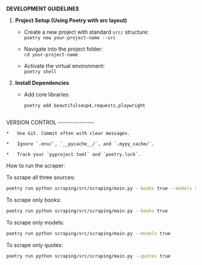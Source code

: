 **DEVELOPMENT GUIDELINES**

1.  **Project Setup (Using Poetry with src layout)**
    
    *   Create a new project with standard `src/` structure:  
        `poetry new your-project-name --src`
        
    *   Navigate into the project folder:  
        `cd your-project-name`
        
    *   Activate the virtual environment:  
        `poetry shell`
        
2.  **Install Dependencies**
    
    *   Add core libraries:  
         ```bash
         poetry add beautifulsoup4,requests,playwright
    ```

VERSION CONTROL
    ---------------
    
    *   Use Git. Commit often with clear messages.
        
    *   Ignore `.env/`, `__pycache__/`, and `.mypy_cache/`.
        
    *   Track your `pyproject.toml` and `poetry.lock`.


  How to run the scraper:

To scrape all three sources:  
```bash
poetry run python scraping/src/scraping/main.py --books true --models true --quotes true
```
To scrape only books: 
```bash 
poetry run python scraping/src/scraping/main.py --books true
```
To scrape only models:  
```bash
poetry run python scraping/src/scraping/main.py --models true
```
To scrape only quotes:  
```bash
poetry run python scraping/src/scraping/main.py --quotes true
```
